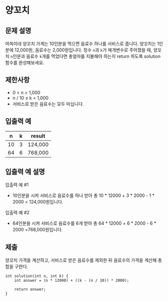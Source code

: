 # 양꼬치

## 문제 설명

머쓱이네 양꼬치 가게는 10인분을 먹으면 음료수 하나를 서비스로 줍니다. 양꼬치는 1인분에 12,000원, 음료수는 2,000원입니다. 정수 `n`과 `k`가 매개변수로 주어졌을 때, 양꼬치 `n`인분과 음료수 `k`개를 먹었다면 총얼마를 지불해야 하는지 return 하도록 solution 함수를 완성해보세요.

## 제한사항

+ 0 < n < 1,000
+ n / 10 ≤ k < 1,000
+ 서비스로 받은 음료수는 모두 마십니다.

## 입출력 예

n|k|result
---|---|---
10|3|124,000
64|6|768,000

## 입출력 예 설명

입출력 예 #1

+ 10인분을 시켜 서비스로 음료수를 하나 받아 총 10 * 12000 + 3 * 2000 - 1 * 2000 = 124,000원입니다.

입출력 예 #2

+ 64인분을 시켜 서비스로 음료수를 6개 받아 총 64 * 12000 + 6 * 2000 - 6 * 2000 =768,000원입니다.

## 제출

양꼬치 가격을 계산하고, 서비스로 받은 음료수를 제외한 뒤 음료수의 가격을 계산해 총 합을 구한다.
```
int solution(int n, int k) {
    int answer = (n * 12000) + ((k - (n / 10)) * 2000);
                                
    return answer;
}
```